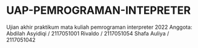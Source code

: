 # UAP-PEMROGRAMAN-INTEPRETER
Ujian akhir praktikum mata kuliah pemrograman interpreter 2022  Anggota:  
Abdilah Asyidiqi / 2117051001 Rivaldo / 2117051054 Shafa Auliya / 2117051042

